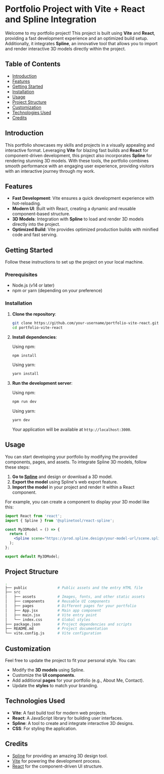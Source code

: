 
# Portfolio Project with Vite + React and Spline Integration

Welcome to my portfolio project! This project is built using **Vite** and **React**, providing a fast development experience and an optimized build setup. Additionally, it integrates **Spline**, an innovative tool that allows you to import and render interactive 3D models directly within the project.

## Table of Contents

- [Introduction](#introduction)
- [Features](#features)
- [Getting Started](#getting-started)
- [Installation](#installation)
- [Usage](#usage)
- [Project Structure](#project-structure)
- [Customization](#customization)
- [Technologies Used](#technologies-used)
- [Credits](#credits)

## Introduction

This portfolio showcases my skills and projects in a visually appealing and interactive format. Leveraging **Vite** for blazing fast builds and **React** for component-driven development, this project also incorporates **Spline** for rendering stunning 3D models. With these tools, the portfolio combines smooth performance with an engaging user experience, providing visitors with an interactive journey through my work.

## Features

- **Fast Development**: Vite ensures a quick development experience with hot-reloading.
- **Modern UI**: Built with React, creating a dynamic and reusable component-based structure.
- **3D Models**: Integration with **Spline** to load and render 3D models directly into the project.
- **Optimized Build**: Vite provides optimized production builds with minified code and fast serving.

## Getting Started

Follow these instructions to set up the project on your local machine.

### Prerequisites

- Node.js (v14 or later)
- npm or yarn (depending on your preference)

### Installation

1. **Clone the repository**:

    ```bash
    git clone https://github.com/your-username/portfolio-vite-react.git
    cd portfolio-vite-react
    ```

2. **Install dependencies**:

    Using npm:
    ```bash
    npm install
    ```

    Using yarn:
    ```bash
    yarn install
    ```

3. **Run the development server**:

    Using npm:
    ```bash
    npm run dev
    ```

    Using yarn:
    ```bash
    yarn dev
    ```

    Your application will be available at `http://localhost:3000`.

## Usage

You can start developing your portfolio by modifying the provided components, pages, and assets. To integrate Spline 3D models, follow these steps:

1. **Go to [Spline](https://spline.design/)** and design or download a 3D model.
2. **Export the model** using Spline's web export feature.
3. **Import the model** in your project and render it within a React component.

For example, you can create a component to display your 3D model like this:

```jsx
import React from 'react';
import { Spline } from '@splinetool/react-spline';

const My3DModel = () => {
  return (
    <Spline scene="https://prod.spline.design/your-model-url/scene.splinecode" />
  );
};

export default My3DModel;
```

## Project Structure

```bash
.
├── public              # Public assets and the entry HTML file
├── src
│   ├── assets          # Images, fonts, and other static assets
│   ├── components      # Reusable UI components
│   ├── pages           # Different pages for your portfolio
│   ├── App.jsx         # Main app component
│   ├── main.jsx        # Vite entry point
│   └── index.css       # Global styles
├── package.json        # Project dependencies and scripts
├── README.md           # Project documentation
└── vite.config.js      # Vite configuration
```

## Customization

Feel free to update the project to fit your personal style. You can:

- Modify the **3D models** using Spline.
- Customize the **UI components**.
- Add additional **pages** for your portfolio (e.g., About Me, Contact).
- Update the **styles** to match your branding.

## Technologies Used

- **Vite**: A fast build tool for modern web projects.
- **React**: A JavaScript library for building user interfaces.
- **Spline**: A tool to create and integrate interactive 3D designs.
- **CSS**: For styling the application.

## Credits

- [Spline](https://spline.design/) for providing an amazing 3D design tool.
- [Vite](https://vitejs.dev/) for powering the development process.
- [React](https://reactjs.org/) for the component-driven UI structure.
